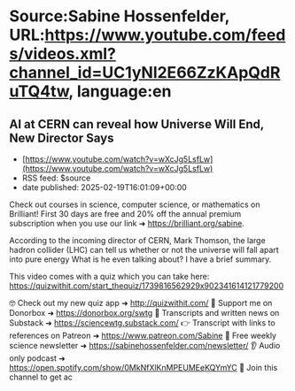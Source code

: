 # Source:Sabine Hossenfelder, URL:https://www.youtube.com/feeds/videos.xml?channel_id=UC1yNl2E66ZzKApQdRuTQ4tw, language:en

## AI at CERN can reveal how Universe Will End, New Director Says
 - [https://www.youtube.com/watch?v=wXcJg5LsfLw](https://www.youtube.com/watch?v=wXcJg5LsfLw)
 - RSS feed: $source
 - date published: 2025-02-19T16:01:09+00:00

Check out courses in science, computer science, or mathematics on Brilliant! First 30 days are free and 20% off the annual premium subscription when you use our link ➜  https://brilliant.org/sabine. 

According to the incoming director of CERN, Mark Thomson, the large hadron collider (LHC) can tell us whether or not the universe will fall apart into pure energy What is he even talking about? I have a brief summary.

This video comes with a quiz which you can take here: https://quizwithit.com/start_thequiz/1739816562929x902341614121779200

🤓 Check out my new quiz app ➜  http://quizwithit.com/ 
💌 Support me on Donorbox ➜ https://donorbox.org/swtg
📝 Transcripts and written news on Substack ➜ https://sciencewtg.substack.com/
👉 Transcript with links to references on Patreon ➜ https://www.patreon.com/Sabine
📩 Free weekly science newsletter  ➜ https://sabinehossenfelder.com/newsletter/
👂 Audio only podcast ➜  https://open.spotify.com/show/0MkNfXlKnMPEUMEeKQYmYC
🔗 Join this channel to get ac


